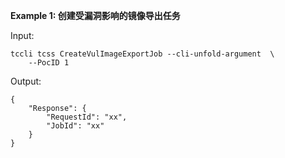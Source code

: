 **Example 1: 创建受漏洞影响的镜像导出任务**



Input: 

```
tccli tcss CreateVulImageExportJob --cli-unfold-argument  \
    --PocID 1
```

Output: 
```
{
    "Response": {
        "RequestId": "xx",
        "JobId": "xx"
    }
}
```

